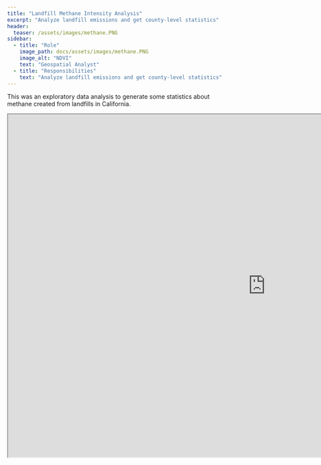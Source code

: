 ```yaml
---
title: "Landfill Methane Intensity Analysis"
excerpt: "Analyze landfill emissions and get county-level statistics"
header:
  teaser: /assets/images/methane.PNG
sidebar:
  - title: "Role"
    image_path: docs/assets/images/methane.PNG
    image_alt: "NDVI"
    text: "Geospatial Analyst"
  - title: "Responsibilities"
    text: "Analyze landfill emissions and get county-level statistics"
---
```


This was an exploratory data analysis to generate some statistics about methane created from landfills in California.

<iframe src="https://htmlpreview.github.io/?https://github.com/kmp24/kmp24.github.io/blob/gh-pages/docs/assets/Data%20Analysis%20Samples/Problem%201%20%26%202%20-%20Methane%20Emissions%20from%20Landfills%2C%20Carbon%20Mapper%20Plumes.html" width="1200" height="800"></iframe>
